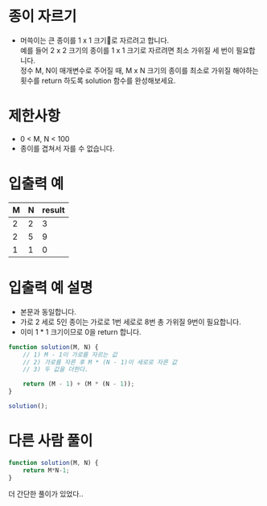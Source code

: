 # 종이 자르기
- 머쓱이는 큰 종이를 1 x 1 크기로 자르려고 합니다.  
예를 들어 2 x 2 크기의 종이를 1 x 1 크기로 자르려면 최소 가위질 세 번이 필요합니다.  
정수 M, N이 매개변수로 주어질 때, M x N 크기의 종이를 최소로 가위질 해야하는 횟수를 return 하도록 solution 함수를 완성해보세요.


# 제한사항
- 0 < M, N < 100
- 종이를 겹쳐서 자를 수 없습니다.



# 입출력 예
| M | N | result |
| - | - | ------ |
| 2 | 2 | 3 |
| 2 | 5 | 9 |
| 1 | 1 | 0 |

# 입출력 예 설명
- 본문과 동일합니다.
- 가로 2 세로 5인 종이는 가로로 1번 세로로 8번 총 가위질 9번이 필요합니다.
- 이미 1 * 1 크기이므로 0을 return 합니다.


```javascript
function solution(M, N) {
    // 1) M - 1이 가로를 자르는 값
    // 2) 가로를 자른 후 M * (N - 1)이 세로로 자른 값
    // 3) 두 값을 더한다.

    return (M - 1) + (M * (N - 1));
}

solution();
```

# 다른 사람 풀이
```javascript
function solution(M, N) {
    return M*N-1;
}
```
더 간단한 풀이가 있었다..




